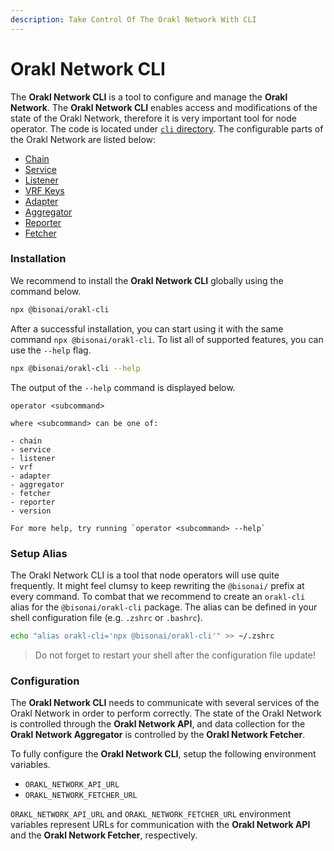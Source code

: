 ```yaml
---
description: Take Control Of The Orakl Network With CLI
---
```


# Orakl Network CLI

The **Orakl Network CLI** is a tool to configure and manage the **Orakl Network**. The **Orakl Network CLI** enables access and modifications of the state of the Orakl Network, therefore it is very important tool for node operator. The code is located under [`cli` directory](../../developers-guide/data-feed.md). The configurable parts of the Orakl Network are listed below:

* [Chain](chain.md)
* [Service](service.md)
* [Listener](listener.md)
* [VRF Keys](vrf-keys.md)
* [Adapter](adapter.md)
* [Aggregator](aggregator.md)
* [Reporter](reporter.md)
* [Fetcher](orakl-network-data-feed.md)

### Installation

We recommend to install the **Orakl Network CLI** globally using the command below.

```sh
npx @bisonai/orakl-cli
```

After a successful installation, you can start using it with the same command `npx @bisonai/orakl-cli`. To list all of supported features, you can use the `--help` flag.

```sh
npx @bisonai/orakl-cli --help
```

The output of the `--help` command is displayed below.

```
operator <subcommand>

where <subcommand> can be one of:

- chain
- service
- listener
- vrf
- adapter
- aggregator
- fetcher
- reporter
- version

For more help, try running `operator <subcommand> --help`
```

### Setup Alias

The Orakl Network CLI is a tool that node operators will use quite frequently. It might feel clumsy to keep rewriting the  `@bisonai/` prefix at every command. To combat that we recommend to create an `orakl-cli` alias for the `@bisonai/orakl-cli` package. The alias can be defined in your shell configuration file (e.g. `.zshrc` or `.bashrc`).&#x20;

```sh
echo "alias orakl-cli='npx @bisonai/orakl-cli'" >> ~/.zshrc
```

> Do not forget to restart your shell after the configuration file update!

### Configuration

The **Orakl Network CLI** needs to communicate with several services of the Orakl Network in order to perform correctly. The state of the Orakl Network is controlled through the **Orakl Network API**, and data collection for the **Orakl Network Aggregator** is controlled by the **Orakl Network Fetcher**.

To fully configure the **Orakl Network CLI**, setup the following environment variables.

* `ORAKL_NETWORK_API_URL`
* `ORAKL_NETWORK_FETCHER_URL`

`ORAKL_NETWORK_API_URL` and `ORAKL_NETWORK_FETCHER_URL` environment variables represent URLs for communication with the **Orakl Network API** and the **Orakl Network Fetcher**, respectively.

